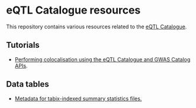 # eQTL Catalogue resources
This repository contains various resources related to the [eQTL Catalogue](https://www.ebi.ac.uk/eqtl/).

## Tutorials
 * [Performing colocalisation using the eQTL Catalogue and GWAS Catalog APIs](http://htmlpreview.github.io/?https://github.com/eQTL-Catalogue/eQTL-Catalogue-resources/blob/master/tutorials/eQTL_API_usecase.html). 

## Data tables
 * [Metadata for tabix-indexed summary statistics files.](https://github.com/eQTL-Catalogue/eQTL-Catalogue-resources/blob/master/tabix/tabix_ftp_paths.tsv)
